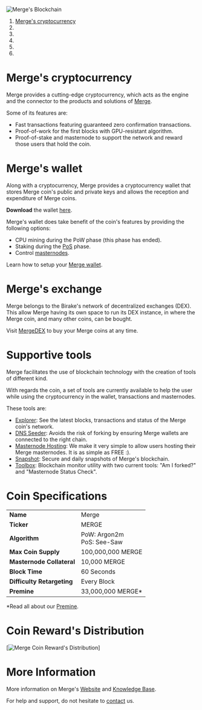 ![Merge's Blockchain](https://i.imgur.com/vTFN9aJ.png)

1.  [Merge's cryptocurrency]()
2.  []()
3.  []()
4.  []()
5.  []()
6.  []()

Merge's cryptocurrency
======================

Merge provides a cutting-edge cryptocurrency, which acts as the engine and the connector to the products and solutions of [Merge](http://www.projectmerge.org).

Some of its features are:
- Fast transactions featuring guaranteed zero confirmation transactions.
- Proof-of-work for the first blocks with GPU-resistant algorithm.
- Proof-of-stake and masternode to support the network and reward those users that hold the coin.

Merge's wallet
==============

Along with a cryptocurrency, Merge provides a cryptocurrency wallet that stores Merge coin's public and private keys and allows the reception and expenditure of Merge coins. 

**Download** the wallet [here](http://coin.projectmerge.org/wallet).

Merge's wallet does take benefit of the coin's features by providing the following options:
- CPU mining during the PoW phase (this phase has ended).
- Staking during the [PoS](https://kb.projectmerge.org/guides/wallet/pos-staking) phase.
- Control [masternodes](https://kb.projectmerge.org/guides/wallet/masternodes).

Learn how to setup your [Merge wallet](https://kb.projectmerge.org/guides/wallet).

Merge's exchange
================

Merge belongs to the Birake's network of decentralized exchanges (DEX). This allow Merge having its own space to run its DEX instance, in where the Merge coin, and many other coins, can be bought.

Visit [MergeDEX](https://mergedex.com) to buy your Merge coins at any time.

Supportive tools
================

Merge facilitates the use of blockchain technology with the creation of tools of different kind. 

With regards the coin, a set of tools are currently available to help the user while using the cryptocurrency in the wallet, transactions and masternodes. 

These tools are:
- [Explorer](https://explorer.projectmerge.org): See the latest blocks, transactions and status of the Merge coin's network.
- [DNS Seeder](https://seeder.projectmerge.org/merge): Avoids the risk of forking by ensuring Merge wallets are connected to the right chain.
- [Masternode Hosting](https://mergebcdg.com/product-category/hosting): We make it very simple to allow users hosting their Merge masternodes. It is as simple as FREE :).
- [Snapshot](https://snapshots.projectmerge.org/merge): Secure and daily snapshots of Merge's blockchain.
- [Toolbox](https://toolbox.projectmerge.org): Blockchain monitor utility with two current tools: "Am I forked?" and "Masternode Status Check".

Coin Specifications
===================

<table>
<tr><td><strong>Name</strong></td><td>Merge</td></tr>
<tr><td><strong>Ticker</strong></td><td>MERGE</td></tr>
<tr><td><strong>Algorithm</strong></td><td>PoW: Argon2m<br/>PoS: See-Saw</td></tr>
<tr><td><strong>Max Coin Supply</strong></td><td>100,000,000 MERGE</td></tr>
<tr><td><strong>Masternode Collateral</strong></td><td>10,000 MERGE</td></tr>
<tr><td><strong>Block Time</strong></td><td>60 Seconds</td></tr>
<tr><td><strong>Difficulty Retargeting</strong></td><td>Every Block</td></tr>
<tr><td><strong>Premine</strong></td><td>33,000,000 MERGE*</td></tr>
</table>

*Read all about our [Premine](https://kb.projectmerge.org/faq#premine).

Coin Reward's Distribution
==========================

[![Merge Coin Reward's Distribution](https://cdn.discordapp.com/attachments/470509313484390400/510102425684672523/Artboard_1-8.png)]

More Information
================

More information on Merge's [Website](https://www.projectmerge.org) and [Knowledge Base](https://kb.projectmerge.org).

For help and support, do not hesitate to [contact](https://kb.projectmerge.org/contact) us.
